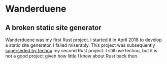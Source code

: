 # Wanderduene
## A broken static site generator

Wanderduene was my first Rust project. I started it in April 2018 to develop a static site generator. I failed miserably. This project was subsequently [superseded by techou](https://github.com/terhechte/techou)
my second Rust project. I still use techou, but it is not a good project given how little I knew about Rust back then.
